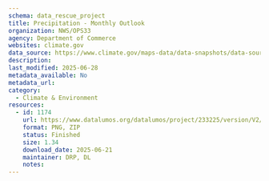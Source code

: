 ```yaml
---
schema: data_rescue_project 
title: Precipitation - Monthly Outlook
organization: NWS/OPS33
agency: Department of Commerce
websites: climate.gov
data_source: https://www.climate.gov/maps-data/data-snapshots/data-source/precipitation-monthly-outlook
description: 
last_modified: 2025-06-28
metadata_available: No
metadata_url: 
category:
  - Climate & Environment 
resources:
  - id: 1174
    url: https://www.datalumos.org/datalumos/project/233225/version/V2/view
    format: PNG, ZIP
    status: Finished
    size: 1.34
    download_date: 2025-06-21
    maintainer: DRP, DL
    notes: 
---
```

